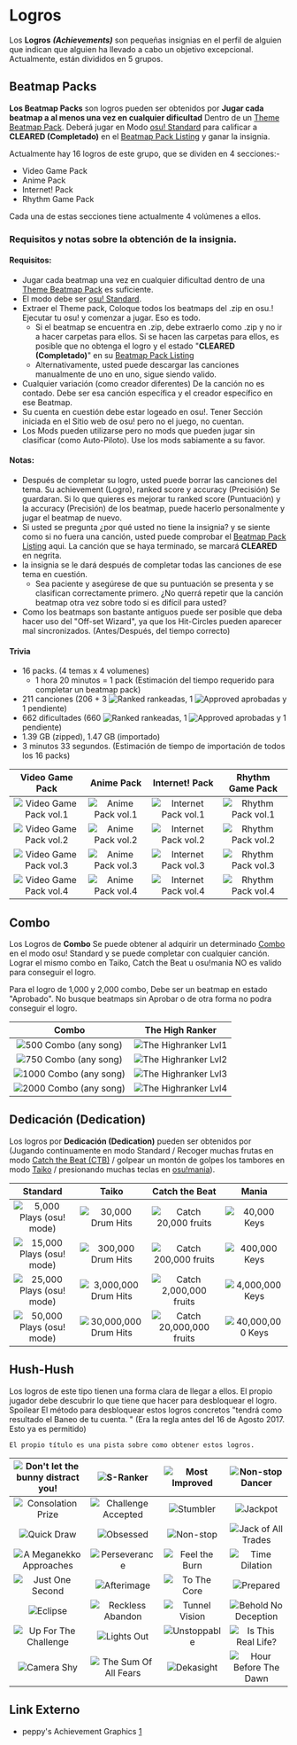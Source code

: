 Logros
==============

Los **Logros** ***(Achievements)*** son pequeñas insignias en el perfil de alguien que indican que alguien ha llevado a cabo un objetivo excepcional. Actualmente, están divididos en 5 grupos.

Beatmap Packs
-------------

**Los Beatmap Packs** son logros pueden ser obtenidos por **Jugar cada beatmap a al menos una vez en cualquier dificultad** Dentro de un [Theme Beatmap Pack](https://osu.ppy.sh/p/packlist?t=t). Deberá jugar en Modo [osu! Standard](/wiki/Game_Modes/osu!) para calificar a **CLEARED (Completado)** en el [Beatmap Pack Listing](https://osu.ppy.sh/p/packlist?t=t) y ganar la insignia.

Actualmente hay 16 logros de este grupo, que se dividen en 4 secciones:-

-   Video Game Pack
-   Anime Pack
-   Internet! Pack
-   Rhythm Game Pack

Cada una de estas secciones tiene actualmente 4 volúmenes a ellos.

### Requisitos y notas sobre la obtención de la insignia.

#### Requisitos:
- Jugar cada beatmap una vez en cualquier dificultad dentro de una [Theme Beatmap Pack](https://osu.ppy.sh/p/packlist?t=t) es suficiente.
- El modo debe ser [osu! Standard](/wiki/Game_Modes/osu!).
- Extraer el Theme pack, Coloque todos los beatmaps del .zip en osu.! Ejecutar tu osu! y comenzar a jugar. Eso es todo.
  - Si el beatmap se encuentra en .zip, debe extraerlo como .zip y no ir a hacer carpetas para ellos. Si se hacen las carpetas para ellos, es posible que no obtenga el logro y el estado "**CLEARED (Completado)**" en su [Beatmap Pack Listing](https://osu.ppy.sh/p/packlist?t=t)
  - Alternativamente, usted puede descargar las canciones manualmente de uno en uno, sigue siendo valido.
- Cualquier variación (como creador diferentes) De la canción no es contado. Debe ser esa canción específica y el creador específico en ese Beatmap.
- Su cuenta en cuestión debe estar logeado en osu!. Tener Sección iniciada en el Sitio web de osu! pero no el juego, no cuentan.
- Los Mods pueden utilizarse pero no mods que pueden jugar sin clasificar (como Auto-Piloto). Use los mods sabiamente a su favor.

#### Notas:
- Después de completar su logro, usted puede borrar las canciones del tema. Su achievement (Logro), ranked score y accuracy (Precisión) Se guardaran. Si lo que quieres es mejorar tu ranked score (Puntuación) y la accuracy (Precisión) de los beatmap, puede hacerlo personalmente y jugar el beatmap de nuevo.
- Si usted se pregunta ¿por qué usted no tiene la insignia? y se siente como si no fuera una canción, usted puede comprobar el [Beatmap Pack Listing](https://osu.ppy.sh/p/packlist?t=t) aqui. La canción que se haya terminado, se marcará **CLEARED** en negrita.
- la insignia se le dará después de completar todas las canciones de ese tema en cuestión.
  - Sea paciente y asegúrese de que su puntuación se presenta y se clasifican correctamente primero. ¿No querrá repetir que la canción beatmap otra vez sobre todo si es difícil para usted?
- Como los beatmaps son bastante antiguos puede ser posible que deba hacer uso del "Off-set Wizard", ya que los Hit-Circles pueden aparecer mal sincronizados. (Antes/Después, del tiempo correcto)

#### Trivia
- 16 packs. (4 temas x 4 volumenes)
  - 1 hora 20 minutos = 1 pack (Estimación del tiempo requerido para completar un beatmap pack)
- 211 canciones (206 + 3 ![Ranked](/wiki/shared/Heart.gif "Ranked") rankeadas, 1 ![Approved](/wiki/shared/Fire.gif "Approved") aprobadas y 1 pendiente)
- 662 dificultades (660 ![Ranked](/wiki/shared/Heart.gif "Ranked") rankeadas, 1 ![Approved](/wiki/shared/Fire.gif "Approved") aprobadas y 1 pendiente)
- 1.39 GB (zipped), 1.47 GB (importado)
- 3 minutos 33 segundos. (Estimación de tiempo de importación de todos los 16 packs)

| Video Game Pack | Anime Pack | Internet! Pack | Rhythm Game Pack |
| :-------------: | :--------: | :------------: | :--------------: |
| ![Video Game Pack vol.1](img/all-packs-gamer-1.png "Video Game Pack vol.1") | ![Anime Pack vol.1](img/all-packs-anime-1.png "Anime Pack vol.1") | ![Internet Pack vol.1](img/all-packs-internet-1.png "Internet Pack vol.1") | ![Rhythm Pack vol.1](img/all-packs-rhythm-1.png "Rhythm Pack vol.1") |
| ![Video Game Pack vol.2](img/all-packs-gamer-2.png "Video Game Pack vol.2") | ![Anime Pack vol.2](img/all-packs-anime-2.png "Anime Pack vol.2") | ![Internet Pack vol.2](img/all-packs-internet-2.png "Internet Pack vol.2") | ![Rhythm Pack vol.2](img/all-packs-rhythm-2.png "Rhythm Pack vol.2") |
| ![Video Game Pack vol.3](img/all-packs-gamer-3.png "Video Game Pack vol.3") | ![Anime Pack vol.3](img/all-packs-anime-3.png "Anime Pack vol.3") | ![Internet Pack vol.3](img/all-packs-internet-3.png "Internet Pack vol.3") | ![Rhythm Pack vol.3](img/all-packs-rhythm-3.png "Rhythm Pack vol.3") |
| ![Video Game Pack vol.4](img/all-packs-gamer-4.png "Video Game Pack vol.4") | ![Anime Pack vol.4](img/all-packs-anime-4.png "Anime Pack vol.4") | ![Internet Pack vol.4](img/all-packs-internet-4.png "Internet Pack vol.4") | ![Rhythm Pack vol.4](img/all-packs-rhythm-4.png "Rhythm Pack vol.4") |


Combo
-------

Los Logros de **Combo** Se puede obtener al adquirir un determinado [Combo](/wiki/Glossary) en el modo osu! Standard y se puede completar con cualquier canción.
Lograr el mismo combo en Taiko, Catch the Beat u osu!mania NO es valido para conseguir el logro.

Para el logro de 1,000 y 2,000 combo, Debe ser un beatmap en estado "Aprobado". No busque beatmaps sin Aprobar o de otra forma no podra conseguir el logro.

| Combo | The High Ranker |
| :---: | :-------------: |
| ![500 Combo (any song)](img/osu-combo-500.png "500 Combo (any song)") | ![The Highranker Lvl1](img/all-skill-highranker-1.png "The Highranker Lvl1") |
| ![750 Combo (any song)](img/osu-combo-750.png "750 Combo (any song)") | ![The Highranker Lvl2](img/all-skill-highranker-2.png "The Highranker Lvl2") |
| ![1000 Combo (any song)](img/osu-combo-1000.png "1000 Combo (any song)") | ![The Highranker Lvl3](img/all-skill-highranker-3.png "The Highranker Lvl3") |
| ![2000 Combo (any song)](img/osu-combo-2000.png "2000 Combo (any song)") | ![The Highranker Lvl4](img/all-skill-highranker-4.png "The Highranker Lvl4") |

Dedicación (Dedication)
------------------------

Los logros por **Dedicación (Dedication)** pueden ser obtenidos por (Jugando continuamente en modo Standard / Recoger muchas frutas en modo [Catch the Beat (CTB)](/wiki/Game_Modes/osu!catch) / golpear un montón de golpes los tambores en modo [Taiko](/wiki/Game_Modes/osu!taiko) / presionando muchas teclas en [osu!mania](/wiki/Game_Modes/osu!mania)).

| Standard | Taiko | Catch the Beat | Mania |
| :------: | :---: | :------------: | :---: |
| ![5,000 Plays (osu! mode)](img/osu-plays-5000.png "5,000 Plays (osu! mode)") | ![30,000 Drum Hits](img/taiko-hits-30000.png "30,000 Drum Hits") | ![Catch 20,000 fruits](img/fruits-hits-20000.png "Catch 20,000 fruits") | ![40,000 Keys](img/mania-hits-40000.png "40,000 Keys") |
| ![15,000 Plays (osu! mode)](img/osu-plays-15000.png "15,000 Plays (osu! mode)") | ![300,000 Drum Hits](img/taiko-hits-300000.png "300,000 Drum Hits") | ![Catch 200,000 fruits](img/fruits-hits-200000.png "Catch 200,000 fruits") | ![400,000 Keys](img/mania-hits-400000.png "400,000 Keys") |
| ![25,000 Plays (osu! mode)](img/osu-plays-25000.png "25,000 Plays (osu! mode)") | ![3,000,000 Drum Hits](img/taiko-hits-3000000.png "3,000,000 Drum Hits") | ![Catch 2,000,000 fruits](img/fruits-hits-2000000.png "Catch 2,000,000 fruits") | ![4,000,000 Keys](img/mania-hits-4000000.png "4,000,000 Keys") |
| ![50,000 Plays (osu! mode)](img/osu-plays-50000.png "50,000 Plays (osu! mode)") | ![30,000,000 Drum Hits](img/taiko-hits-30000000.png "30,000,000 Drum Hits") | ![Catch 20,000,000 fruits](img/fruits-hits-20000000.png "Catch 20,000,000 fruits") | ![40,000,000 Keys](img/mania-hits-40000000.png "40,000,000 Keys") |

Hush-Hush
---------

Los logros de este tipo tienen una forma clara de llegar a ellos. El propio jugador debe descubrir lo que tiene que hacer para desbloquear el logro.
Spoilear El método para desbloquear estos logros concretos "tendrá como resultado el Baneo de tu cuenta. " (Era la regla antes del 16 de Agosto 2017. Esto ya es permitido)

`El propio título es una pista sobre como obtener estos logros.`

| ![Don't let the bunny distract you!](img/all-secret-bunny.png "Don't let the bunny distract you!") | ![S-Ranker](img/all-secret-rank-s.png "S-Ranker") | ![Most Improved](img/all-secret-improved.png "Most Improved") | ![Non-stop Dancer](img/all-secret-dancer.png "Non-stop Dancer") |
| :---: | :---: | :---: | :---: |
| ![Consolation Prize](img/all-secret-consolation_prize.png "Consolation Prize") | ![Challenge Accepted](img/all-secret-challenge_accepted.png "Challenge Accepted") | ![Stumbler](img/all-secret-stumbler.png "Stumbler") | ![Jackpot](img/all-secret-jackpot.png "Jackpot") |
| ![Quick Draw](img/all-secret-quick_draw.png "Quick Draw") | ![Obsessed](img/all-secret-obsessed.png "Obsessed") | ![Non-stop](img/all-secret-nonstop.png "Non-stop") | ![Jack of All Trades](img/all-secret-jack.png "Jack of All Trades") |
| ![A Meganekko Approaches](img/mania-secret-meganekko.png "A Meganekko Approaches") | ![Perseverance](img/all-secret-perseverance.png "Perseverance") | ![Feel the Burn](img/all-secret-ftb.png "Feel the Burn") | ![Time Dilation](img/all-secret-tidi.png "Time Dilation") |
| ![Just One Second](img/all-secret-onesecond.png "Just One Second") | ![Afterimage](img/osu-secret-afterimage.png "Afterimage") |![To The Core](img/all-secret-tothecore.png "To The Core") |![Prepared](img/all-secret-prepared.png "Prepared") |
| ![Eclipse](img/osu-secret-eclipse.png "Eclipse") | ![Reckless Abandon](img/all-secret-reckless.png "Reckless Abandon") |![Tunnel Vision](img/osu-secret-tunnelvision.png "Tunnel Vision") |![Behold No Deception](img/osu-secret-deception.png "Behold No Deception") |
| ![Up For The Challenge](img/all-secret-challenge.png "Up For The Challenge") | ![Lights Out](img/all-secret-lightsout.png "Lights Out") |![Unstoppable](img/osu-secret-superhardhddt.png "Unstoppable") |![Is This Real Life?](img/osu-secret-supersuperhardhddt.png "Is This Real Life?") |
| ![Camera Shy](img/all-secret-uguushy.png "Camera Shy") | ![The Sum Of All Fears](img/all-secret-nuked.png "The Sum Of All Fears") |![Dekasight](img/osu-secret-deka.png "Dekasight") |![Hour Before The Dawn](img/all-secret-hourbeforethedawn.png "Hour Before The Dawn")  |

Link Externo
----------------

-   peppy's Achievement Graphics [1](https://osu.ppy.sh/forum/t/80448)
